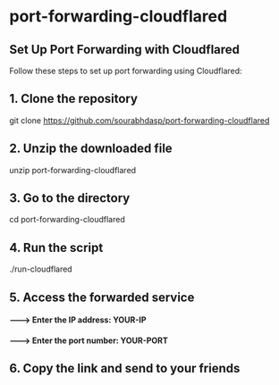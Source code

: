 # port-forwarding-cloudflared
## Set Up Port Forwarding with Cloudflared

Follow these steps to set up port forwarding using Cloudflared:


## 1. Clone the repository
git clone https://github.com/sourabhdasp/port-forwarding-cloudflared

## 2. Unzip the downloaded file
unzip port-forwarding-cloudflared
## 3. Go to the directory  
cd port-forwarding-cloudflared

## 4. Run the script
./run-cloudflared

## 5. Access the forwarded service  
#### ---> Enter the IP address: YOUR-IP
#### ---> Enter the port number: YOUR-PORT

## 6. Copy the link and send to your friends
